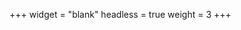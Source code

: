 +++
widget = "blank"
headless = true
weight = 3
+++
<html>
  <head>
    <style>
      /* Style the buttons that are used to open and close the accordion panel */
      .accordion {
        background-color: #eee;
        color: #444;
        cursor: pointer;
        padding: 18px;
        width: 100%;
        text-align: left;
        border: none;
        outline: none;
        transition: 0.4s;
      }

      /* Add a background color to the button if it is clicked on (add the .active class with JS), and when you move the mouse over it (hover) */
      .active, .accordion:hover {
        background-color: #ccc;
      }

      /* Style the accordion panel. Note: hidden by default */
      .panel {
        padding: 0 18px;
        background-color: white;
        display: none;
        overflow: hidden;
      }
    </style>
  </head>
<body>
  <button class="accordion">Meetings: When and Where?</button>
    <div class="panel">
      <p>Check back soon to find out our meeting plans for the Fall 2020 semester.</p>
  </div>
  <button class="accordion">How often do we host builds?</button>
    <div class="panel">
      <p>We will typically have about two a month. Come to our meetings or join our Groupme for more information and to sign up to join.</p>
    </div>
  <button class="accordion">Are builds always on Saturdays?</button>
    <div class="panel">
      <p>No; there are currently weekday builds available, though all builds have a limited number of spots due to social distancing requirements.</p>
    </div>
</body>    
</html>
